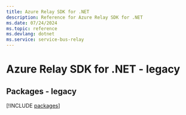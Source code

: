 ```yaml
---
title: Azure Relay SDK for .NET
description: Reference for Azure Relay SDK for .NET
ms.date: 07/24/2024
ms.topic: reference
ms.devlang: dotnet
ms.service: service-bus-relay
---
```

# Azure Relay SDK for .NET - legacy
## Packages - legacy
[!INCLUDE [packages](relay-index.md)]